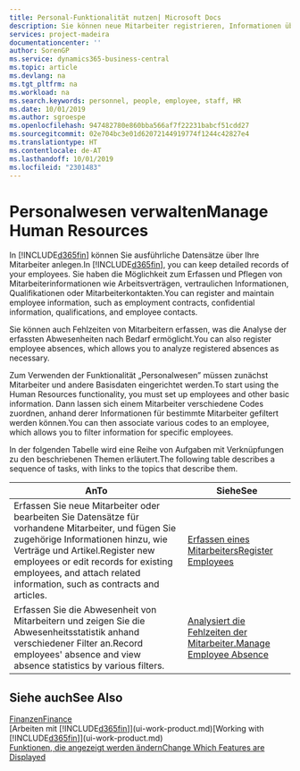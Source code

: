 ```yaml
---
title: Personal-Funktionalität nutzen| Microsoft Docs
description: Sie können neue Mitarbeiter registrieren, Informationen über bestehende Mitarbeiter bearbeiten und Fehlzeiten aufzeichnen und analysieren.
services: project-madeira
documentationcenter: ''
author: SorenGP
ms.service: dynamics365-business-central
ms.topic: article
ms.devlang: na
ms.tgt_pltfrm: na
ms.workload: na
ms.search.keywords: personnel, people, employee, staff, HR
ms.date: 10/01/2019
ms.author: sgroespe
ms.openlocfilehash: 947482780e860bba566af7f22231babcf51cdd27
ms.sourcegitcommit: 02e704bc3e01d62072144919774f1244c42827e4
ms.translationtype: HT
ms.contentlocale: de-AT
ms.lasthandoff: 10/01/2019
ms.locfileid: "2301483"
---
```

# <a name="manage-human-resources"></a><span data-ttu-id="47cc8-103">Personalwesen verwalten</span><span class="sxs-lookup"><span data-stu-id="47cc8-103">Manage Human Resources</span></span>
<span data-ttu-id="47cc8-104">In [!INCLUDE[d365fin](includes/d365fin_md.md)] können Sie ausführliche Datensätze über Ihre Mitarbeiter anlegen.</span><span class="sxs-lookup"><span data-stu-id="47cc8-104">In [!INCLUDE[d365fin](includes/d365fin_md.md)], you can keep detailed records of your employees.</span></span> <span data-ttu-id="47cc8-105">Sie haben die Möglichkeit zum Erfassen und Pflegen von Mitarbeiterinformationen wie Arbeitsverträgen, vertraulichen Informationen, Qualifikationen oder Mitarbeiterkontakten.</span><span class="sxs-lookup"><span data-stu-id="47cc8-105">You can register and maintain employee information, such as employment contracts, confidential information, qualifications, and employee contacts.</span></span>

<span data-ttu-id="47cc8-106">Sie können auch Fehlzeiten von Mitarbeitern erfassen, was die Analyse der erfassten Abwesenheiten nach Bedarf ermöglicht.</span><span class="sxs-lookup"><span data-stu-id="47cc8-106">You can also register employee absences, which allows you to analyze registered absences as necessary.</span></span>

<span data-ttu-id="47cc8-107">Zum Verwenden der Funktionalität „Personalwesen” müssen zunächst Mitarbeiter und andere Basisdaten eingerichtet werden.</span><span class="sxs-lookup"><span data-stu-id="47cc8-107">To start using the Human Resources functionality, you must set up employees and other basic information.</span></span> <span data-ttu-id="47cc8-108">Dann lassen sich einem Mitarbeiter verschiedene Codes zuordnen, anhand derer Informationen für bestimmte Mitarbeiter gefiltert werden können.</span><span class="sxs-lookup"><span data-stu-id="47cc8-108">You can then associate various codes to an employee, which allows you to filter information for specific employees.</span></span>

<span data-ttu-id="47cc8-109">In der folgenden Tabelle wird eine Reihe von Aufgaben mit Verknüpfungen zu den beschriebenen Themen erläutert.</span><span class="sxs-lookup"><span data-stu-id="47cc8-109">The following table describes a sequence of tasks, with links to the topics that describe them.</span></span>

| <span data-ttu-id="47cc8-110">An</span><span class="sxs-lookup"><span data-stu-id="47cc8-110">To</span></span> | <span data-ttu-id="47cc8-111">Siehe</span><span class="sxs-lookup"><span data-stu-id="47cc8-111">See</span></span> |
| --- | --- |
| <span data-ttu-id="47cc8-112">Erfassen Sie neue Mitarbeiter oder bearbeiten Sie Datensätze für vorhandene Mitarbeiter, und fügen Sie zugehörige Informationen hinzu, wie Verträge und Artikel.</span><span class="sxs-lookup"><span data-stu-id="47cc8-112">Register new employees or edit records for existing employees, and attach related information, such as contracts and articles.</span></span> |[<span data-ttu-id="47cc8-113">Erfassen eines Mitarbeiters</span><span class="sxs-lookup"><span data-stu-id="47cc8-113">Register Employees</span></span>](hr-how-register-employees.md) |
| <span data-ttu-id="47cc8-114">Erfassen Sie die Abwesenheit von Mitarbeitern und zeigen Sie die Abwesenheitsstatistik anhand verschiedener Filter an.</span><span class="sxs-lookup"><span data-stu-id="47cc8-114">Record employees' absence and view absence statistics by various filters.</span></span> |[<span data-ttu-id="47cc8-115">Analysiert die Fehlzeiten der Mitarbeiter.</span><span class="sxs-lookup"><span data-stu-id="47cc8-115">Manage Employee Absence</span></span>](hr-how-manage-absence.md) |

## <a name="see-also"></a><span data-ttu-id="47cc8-116">Siehe auch</span><span class="sxs-lookup"><span data-stu-id="47cc8-116">See Also</span></span>
[<span data-ttu-id="47cc8-117">Finanzen</span><span class="sxs-lookup"><span data-stu-id="47cc8-117">Finance</span></span>](finance.md)  
<span data-ttu-id="47cc8-118">[Arbeiten mit [!INCLUDE[d365fin](includes/d365fin_md.md)]](ui-work-product.md)</span><span class="sxs-lookup"><span data-stu-id="47cc8-118">[Working with [!INCLUDE[d365fin](includes/d365fin_md.md)]](ui-work-product.md)</span></span>  
[<span data-ttu-id="47cc8-119">Funktionen, die angezeigt werden ändern</span><span class="sxs-lookup"><span data-stu-id="47cc8-119">Change Which Features are Displayed</span></span>](ui-experiences.md)        

